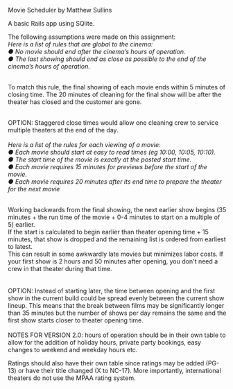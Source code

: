 Movie Scheduler by Matthew Sullins

A basic Rails app using SQlite. 

The following assumptions were made on this assignment:<br />
<i>Here is a list of rules that are global to the cinema:<br />
● No movie should end after the cinema’s hours of operation.<br />
● The last showing should end as close as possible to the end of the cinema’s hours of
operation.</i><br /><br />

To match this rule, the final showing of each movie ends within 5 minutes of closing time. The 20 minutes of cleaning for the final show will be after the theater has closed and the customer are gone. <br /><br />

OPTION: Staggered close times would allow one cleaning crew to service multiple theaters at the end of the day. 
<br /><br />
<i>Here is a list of the rules for each viewing of a movie:<br />
● Each movie should start at easy to read times (eg 10:00, 10:05, 10:10).<br />
● The start time of the movie is exactly at the posted start time.<br />
● Each movie requires 15 minutes for previews before the start of the movie.<br />
● Each movie requires 20 minutes after its end time to prepare the theater for the next
movie<br /><br /></i>

Working backwards from the final showing, the next earlier show begins (35 minutes + the run time of the movie + 0-4 minutes to start on a multiple of 5) earlier.<br />
If the start is calculated to begin earlier than theater opening time + 15 minutes, that show is dropped and the remaining list is ordered from earliest to latest.<br />
This can result in some awkwardly late movies but minimizes labor costs. If your first show is 2 hours and 50 minutes after opening, you don't need a crew in that theater during that time.<br />
<br /><br />
OPTION: Instead of starting later, the time between opening and the first show in the current build could be spread evenly between the current show lineup. This means that the break between films may be significantly longer than 35 minutes but the number of shows per day remains the same and the first show starts closer to theater opening time.
<br /><br />
NOTES FOR VERSION 2.0: hours of operation should be in their own table to allow for the addition of holiday hours, private party bookings, easy changes to weekend and weekday hours etc.<br />

Ratings should also have their own table since ratings may be added (PG-13) or have their title changed (X to NC-17). More importantly, international theaters do not use the MPAA rating system.
